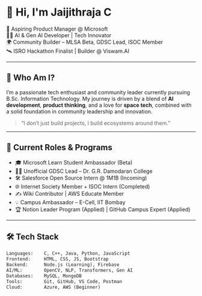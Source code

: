 # 👋 Hi, I'm Jaijithraja C

🚀 Aspiring Product Manager @ Microsoft  
👨‍💻 AI & Gen AI Developer | Tech Innovator  
🌍 Community Builder – MLSA Beta, GDSC Lead, ISOC Member  
🛰️ ISRO Hackathon Finalist | Builder @ Viswam.AI

---

## 💼 Who Am I?

I’m a passionate tech enthusiast and community leader currently pursuing B.Sc. Information Technology. My journey is driven by a blend of **AI development**, **product thinking**, and a love for **space tech**, combined with a solid foundation in community leadership and innovation.

> “I don’t just build projects, I build ecosystems around them.”

---

## 🔧 Current Roles & Programs

- 🎓 Microsoft Learn Student Ambassador (Beta)
- 🧑‍🚀 Unofficial GDSC Lead – Dr. G.R. Damodaran College
- 🛠️ Salesforce Open Source Intern @ 1M1B (Incoming)
- 🌐 Internet Society Member + ISOC Intern (Completed)
- ✍️ Wiki Contributor | AWS Educate Member
- 💡 Campus Ambassador – E-Cell, IIT Bombay
- 🏆 Notion Leader Program (Applied) | GitHub Campus Expert (Applied)

---

## 🛠️ Tech Stack

```txt
Languages:    C, C++, Java, Python, JavaScript
Frontend:     HTML, CSS, JS, Bootstrap
Backend:      Node.js (Learning), Firebase
AI/ML:        OpenCV, NLP, Transformers, Gen AI
Databases:    MySQL, MongoDB
Tools:        Git, GitHub, VS Code, Postman
Cloud:        Azure, AWS (Beginner)
